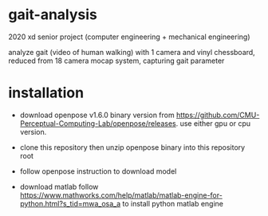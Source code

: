 # gait-analysis
2020 xd senior project (computer engineering + mechanical engineering)

analyze gait (video of human walking) with 1 camera and vinyl chessboard, reduced from 18 camera mocap system, capturing gait parameter

# installation
* download openpose v1.6.0 binary version from https://github.com/CMU-Perceptual-Computing-Lab/openpose/releases. use either gpu or cpu version.

* clone this repository then unzip openpose binary into this repository root

* follow openpose instruction to download model

* download matlab follow https://www.mathworks.com/help/matlab/matlab-engine-for-python.html?s_tid=mwa_osa_a to install python matlab engine
